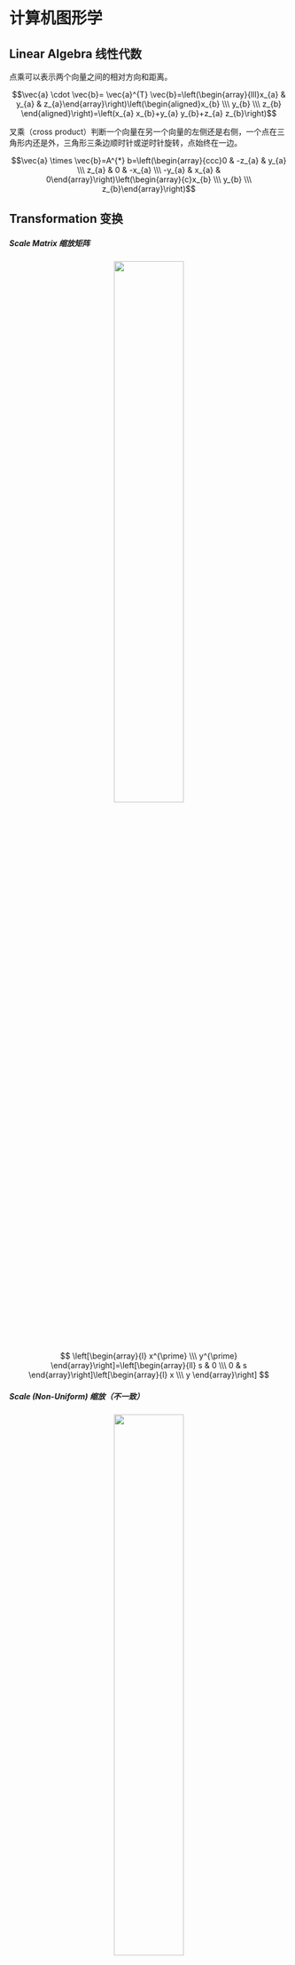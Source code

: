 # 计算机图形学

## Linear Algebra 线性代数

点乘可以表示两个向量之间的相对方向和距离。

$$\vec{a} \cdot \vec{b}= \vec{a}^{T} \vec{b}=\left(\begin{array}{lll}x_{a} & y_{a} & z_{a}\end{array}\right)\left(\begin{aligned}x_{b} \\\ y_{b} \\\ z_{b} \end{aligned}\right)=\left(x_{a} x_{b}+y_{a} y_{b}+z_{a} z_{b}\right)$$

叉乘（cross product）判断一个向量在另一个向量的左侧还是右侧，一个点在三角形内还是外，三角形三条边顺时针或逆时针旋转，点始终在一边。

$$\vec{a} \times \vec{b}=A^{*} b=\left(\begin{array}{ccc}0 & -z_{a} & y_{a} \\\ z_{a} & 0 & -x_{a} \\\ -y_{a} & x_{a} & 0\end{array}\right)\left(\begin{array}{c}x_{b} \\\ y_{b} \\\ z_{b}\end{array}\right)$$

## Transformation 变换

##### Scale Matrix 缩放矩阵

<div align=center>
<img width="50%" src="game\computer_graphics\image\缩放.png"/>
<!-- <div style="text-align: justify; display: inline-block; color: #5b5b5b; padding: 2px;"> 铁电隧道结。</div> -->
</div>

$$ \left[\begin{array}{l} x^{\prime} \\\ y^{\prime} \end{array}\right]=\left[\begin{array}{ll} s & 0 \\\ 0 & s \end{array}\right]\left[\begin{array}{l} x \\\ y \end{array}\right] $$

##### Scale (Non-Uniform) 缩放（不一致）

<div align=center>
<img width="50%" src="game\computer_graphics\image\缩放2.png"/>
<!-- <div style="text-align: justify; display: inline-block; color: #5b5b5b; padding: 2px;"> 铁电隧道结。</div> -->
</div>

$$ \left[\begin{array}{l} x^{\prime} \\\ y^{\prime} \end{array}\right]=\left[\begin{array}{ll} s_x & 0 \\\ 0 & s_y \end{array}\right]\left[\begin{array}{l} x \\\ y \end{array}\right] $$

##### Reflection Matrix 镜像矩阵

<div align=center>
<img width="50%" src="game\computer_graphics\image\镜像.png"/>
<!-- <div style="text-align: justify; display: inline-block; color: #5b5b5b; padding: 2px;"> 铁电隧道结。</div> -->
</div>

$$ \left[\begin{array}{l} x^{\prime} \\\ y^{\prime} \end{array}\right]=\left[\begin{array}{ll} -1 & 0 \\\ 0 & 1 \end{array}\right]\left[\begin{array}{l} x \\\ y \end{array}\right] $$

##### Shear Matrix 切变矩阵

<div align=center>
<img width="50%" src="game\computer_graphics\image\切变.png"/>
<!-- <div style="text-align: justify; display: inline-block; color: #5b5b5b; padding: 2px;"> 铁电隧道结。</div> -->
</div>

$$ \left[\begin{array}{l} x^{\prime} \\\ y^{\prime} \end{array}\right]=\left[\begin{array}{ll} 1 & a \\\ 0 & 1 \end{array}\right]\left[\begin{array}{l} x \\\ y \end{array}\right] $$

##### Rotate Matrix 旋转矩阵

找特殊点，如 (1, 0) 或 (0, 1) 直接代入求解。

<div align=center>
<img width="50%" src="game\computer_graphics\image\旋转.png"/>
<!-- <div style="text-align: justify; display: inline-block; color: #5b5b5b; padding: 2px;"> 铁电隧道结。</div> -->
</div>

$$ \mathbf{R}_{\theta}=\left[\begin{array}{cc} \cos \theta & -\sin \theta \\\ \sin \theta & \cos \theta \end{array}\right] $$

##### Translation 平移

<div align=center>
<img width="50%" src="game\computer_graphics\image\平移.png"/>
<!-- <div style="text-align: justify; display: inline-block; color: #5b5b5b; padding: 2px;"> 铁电隧道结。</div> -->
</div>

$$\left[\begin{array}{l} x^{\prime} \\\ y^{\prime} \end{array}\right]=\left[\begin{array}{ll} a & b \\\ c & d \end{array}\right]\left[\begin{array}{l} x \\\ y \end{array}\right]+\left[\begin{array}{l} t_{x} \\\ t_{y} \end{array}\right]$$

### Homogenous Coordinates 齐次坐标系

增加第三个坐标（w-坐标）
- 2D point = (x, y, 1)<sup>T</sup>
- 2D vector = (x, y, 0)<sup>T</sup> 向量具有平移不变性，所以 w=0，这样经过平移变换后不变。

如果结果的 w 坐标是 1 或 0：
- vector + vector = vector
- point - point = vector
- point + vector = point 
- point + point = 中点（w=2）

在齐次坐标系中，(x, y, w) 是 2D 点 (x/w, y/w, 1), w≠0。

$$ \left(\begin{array}{c} x^{\prime} \\\ y^{\prime} \\\ w^{\prime} \end{array}\right)=\left(\begin{array}{ccc} 1 & 0 & t_{x} \\\ 0 & 1 & t_{y} \\\ 0 & 0 & 1 \end{array}\right) \cdot\left(\begin{array}{l} x \\\ y \\\ 1 \end{array} \right)=\left(\begin{array}{c} x+t_{x} \\\ y+t_{y} \\\ 1 \end{array}\right) $$

##### Scale

$$ \mathbf{S}\left(s_{x}, s_{y}\right)=\left(\begin{array}{ccc} s_{x} & 0 & 0 \\\ 0 & s_{y} & 0 \\\ 0 & 0 & 1 \end{array}\right) $$

##### Rotation

$$ \mathbf{R}(\alpha)=\left(\begin{array}{ccc} \cos \alpha & -\sin \alpha & 0 \\\ \sin \alpha & \cos \alpha & 0 \\\ 0 & 0 & 1 \end{array}\right) $$

##### Translation

$$ \mathbf{T}\left(t_{x}, t_{y}\right)=\left(\begin{array}{ccc} 1 & 0 & t_{x} \\\ 0 & 1 & t_{y} \\\ 0 & 0 & 1 \end{array}\right) $$

##### Inverse Transform 逆变换

<div align=center>
<img width="40%" src="game\computer_graphics\image\逆变换.png"/>
<!-- <div style="text-align: justify; display: inline-block; color: #5b5b5b; padding: 2px;"> 铁电隧道结。</div> -->
</div>

##### Composing Transform 组合变换

矩阵不满足交换律，所以变换的顺序很重要。

##### Decomposing Complex Transforms 分解复杂变换

<div align=center>
<img width="50%" src="game\computer_graphics\image\分解复杂变换.png"/>
<!-- <div style="text-align: justify; display: inline-block; color: #5b5b5b; padding: 2px;"> 铁电隧道结。</div> -->
</div>

## 3D Transformations 3D变换

正交矩阵—矩阵的逆和转置相同。

先进行线性变换再平移。

$$ \left(\begin{array}{l} x^{\prime} \\ y^{\prime} \\ z^{\prime} \\ 1 \end{array}\right)=\left(\begin{array}{lllc} a & b & c & t_{x} \\\ d & e & f & t_{y} \\\ g & h & i & t_{z} \\\ 0 & 0 & 0 & 1 \end{array}\right) \cdot\left(\begin{array}{l} x \\\ y \\\ z \\\ 1 \end{array}\right) $$

##### Scale 缩放

$$ \mathbf{S}\left(s_{x}, s_{y}, s_{z}\right)=\left(\begin{array}{cccc} s_{x} & 0 & 0 & 0 \\\ 0 & s_{y} & 0 & 0 \\\ 0 & 0 & s_{z} & 0 \\\ 0 & 0 & 0 & 1 \end{array}\right) $$

##### Translation 平移

$$ \mathbf{T}\left(t_{x}, t_{y}, t_{z}\right)=\left(\begin{array}{cccc} 1 & 0 & 0 & t_{x} \\\ 0 & 1 & 0 & t_{y} \\\ 0 & 0 & 1 & t_{z} \\\ 0 & 0 & 0 & 1 \end{array}\right) $$

##### Rotation around x-, y-, or z-axis

<div align=center>
<img width="30%" src="game\computer_graphics\image\3D旋转.png"/>
<!-- <div style="text-align: justify; display: inline-block; color: #5b5b5b; padding: 2px;"> 铁电隧道结。</div> -->
</div>

$$ \mathbf{R}_{x}(\alpha)=\left(\begin{array}{cccc} 1 & 0 & 0 & 0 \\\ 0 & \cos \alpha & -\sin \alpha & 0 \\\ 0 & \sin \alpha & \cos \alpha & 0 \\\ 0 & 0 & 0 & 1 \end{array}\right) $$
$$ \mathbf{R}_{x}(\alpha)=\left(\begin{array}{cccc} \cos \alpha & 0 & \sin \alpha & 0 \\\ 0 & 1 & 0 & 0 \\\ -\sin \alpha & 0 & \cos \alpha & 0 \\\ 0 & 0 & 0 & 1 \end{array}\right) $$
$$ \mathbf{R}_{x}(\alpha)=\left(\begin{array}{cccc} \cos \alpha & -\sin \alpha & 0 & 0 \\\ \sin \alpha & \cos \alpha & 0 & 0 \\\ 0 & 0 & 1 & 0 \\\ 0 & 0 & 0 & 1 \end{array}\right) $$

### 3D Rotation 三维旋转

##### 将任意 3D 旋转分解为三种旋转的组合

$$\mathbf{R}_{x y z}(\alpha, \beta, \gamma)=\mathbf{R}_{x}(\alpha) \mathbf{R}_{y}(\beta) \mathbf{R}_{z}(\gamma)$$

- $\alpha.\ \beta,\ \gamma$ 被称为**欧拉角**（Euler angles）。
- 经常用作飞行模拟：roll，pitch，yaw。

<div align=center>
<img width="40%" src="game\computer_graphics\image\3D旋转2.png"/>
<!-- <div style="text-align: justify; display: inline-block; color: #5b5b5b; padding: 2px;"> 铁电隧道结。</div> -->
</div>

##### Rodrigue's Rotation Formula

绕着轴 $\mathbf{n}$ 旋转角度 $\alpha$：

$$ \mathbf{R}(\mathbf{n}, \alpha)=\cos (\alpha) \mathbf{I}+(1-\cos (\alpha)) \mathbf{n n}^{T}+\sin (\alpha)\left(\begin{array}{ccc} 0 & -n_{z} & n_{y} \\\ n_{z} & 0 & -n_{x} \\\ -n_{y} & n_{x} & 0 \end{array}\right) $$

##### Quaternion 四元数

## Viewing transformation 视图变换

三维到二维图片的变换。

### View/Camera transformation 视图/相机变换

model transformation（**模型变换**，摆造型）+ view transformation（**视图变换**，以一个合适的角度放置相机）+ projection transformation（**投影变换**）

##### 定义一个相机

- Position $\vec{e}$（相机的位置）
- Look-at/gaze direction $\hat{g}$ （相机的朝向）
- Up direction $\hat{t}$ （相机可以旋转，这里定义为朝上的向量，假定垂直于 look-at 方向）

如果相机和所有物体一起旋转，那么拍出来的图片是一样的。所以默认定义如下：
- The origin, up at Y, look at -Z。
- 视图变换操作的是相机，所有其它物体绕着相机旋转。

<div align=center>
<img width="70%" src="game\computer_graphics\image\视图变换.png"/>
<!-- <div style="text-align: justify; display: inline-block; color: #5b5b5b; padding: 2px;"> 铁电隧道结。</div> -->
</div>

##### 变换相机

- Translate $\vec{e}$ to origin
- Rotate $\hat{g}$ to -Z 
- Rotate $\hat{t}$ to Y 
- Rotate $\hat{g} \times \hat{t}$ to X

<div align=center>
<img width="40%" src="game\computer_graphics\image\视图变换2.png"/>
<!-- <div style="text-align: justify; display: inline-block; color: #5b5b5b; padding: 2px;"> 铁电隧道结。</div> -->
</div>

变换矩阵用 $M_{view}$ 表示，则 $M_{view}=R_{view}T_{view}$。

- Translate $\vec{e}$ to origin

$$ T_{\text {view }}=\left[\begin{array}{cccc} 1 & 0 & 0 & -x_{e} \\\ 0 & 1 & 0 & -y_{e} \\\ 0 & 0 & 1 & -z_{e} \\\ 0 & 0 & 0 & 1 \end{array}\right] $$

- Rotate $\hat{g}$ to -Z，$\hat{t}$ to Y，$\hat{g} \times \hat{t}$ to X，$R_{view}$ 不好写，所以考虑其逆变换，，即 X to $\hat{g} \times \hat{t}$，Y to $\hat{t}$，-Z to $\hat{g}$，然后再进行转置（正交矩阵的逆矩阵和它的转置矩阵相同）：

$$R_{\text {view }}^{-1}=\left[\begin{array}{cccc} x_{\hat{g} \times \hat{t}} & x_{t} & x_{-g} & 0 \\\ y_{\hat{g} \times \hat{t}} & y_{t} & y_{-g} & 0 \\\ z_{\hat{g} \times \hat{t}} & z_{t} & z_{-g} & 0 \\\ 0 & 0 & 0 & 1 \end{array}\right] \rightarrow R_{\text {view }}=\left[\begin{array}{cccc} x_{\hat{g} \times \hat{t}} & y_{\hat{g} \times \hat{t}} & z_{\hat{g} \times \hat{t}} & 0 \\\ x_{t} & y_{t} & z_{t} & 0 \\\ x_{-g} & y_{-g} & z_{-g} & 0 \\\ 0 & 0 & 0 & 1 \end{array}\right] $$

### Projection transformation 投影变换

计算机图像中的投影：
- 3D to 2D
- Orthographic projection（正交投影）
- Perspective projection（透视投影，近大远小）

<div align=center>
<img width="60%" src="game\computer_graphics\image\投影变换.png"/>
<!-- <div style="text-align: justify; display: inline-block; color: #5b5b5b; padding: 2px;"> 铁电隧道结。</div> -->
</div>

##### 正交投影 vs 透视投影

<div align=center>
<img width="60%" src="game\computer_graphics\image\投影变换2.png"/>
<!-- <div style="text-align: justify; display: inline-block; color: #5b5b5b; padding: 2px;"> 铁电隧道结。</div> -->
</div>

##### 正交投影

理解的一种简单方式：
- 相机位于 origin，looking at -Z，up at Y
- 扔掉 Z 坐标
- 将得到的矩形平移和缩放到 [-1, 1] × [-1, 1] 范围

<div align=center>
<img width="60%" src="game\computer_graphics\image\正交投影.png"/>
<!-- <div style="text-align: justify; display: inline-block; color: #5b5b5b; padding: 2px;"> 铁电隧道结。</div> -->
</div>

- 更一般的，我们想要将立方的 [l, r] × [b, t] × [f, n] （far 小于 near）映射到 canonical（正则、规范、标准）立方体 [-1, 1]<sup>3</sup>

<div align=center>
<img width="60%" src="game\computer_graphics\image\正交投影2.png"/>
<!-- <div style="text-align: justify; display: inline-block; color: #5b5b5b; padding: 2px;"> 铁电隧道结。</div> -->
</div>

变换矩阵：先**平移**中心到原点，再**缩放**（length/width/height to 2，因为是[-1, 1]）

$$ M_{\text {ortho }}=\left[\begin{array}{cccc} \frac{2}{r-l} & 0 & 0 & 0 \\\ 0 & \frac{2}{t-b} & 0 & 0 \\\ 0 & 0 & \frac{2}{n-f} & 0 \\\ 0 & 0 & 0 & 1 \end{array}\right]\left[\begin{array}{cccc} 1 & 0 & 0 & -\frac{r+l}{2} \\\ 0 & 1 & 0 & -\frac{t+b}{2} \\\ 0 & 0 & 1 & -\frac{n+f}{2} \\\ 0 & 0 & 0 & 1 \end{array}\right] $$

##### 透视投影

<div align=center>
<img width="40%" src="game\computer_graphics\image\透视投影.png"/>
<!-- <div style="text-align: justify; display: inline-block; color: #5b5b5b; padding: 2px;"> 铁电隧道结。</div> -->
</div>

怎么做透视投影 $M_{\text {persp }}=M_{\text {ortho }} M_{\text {persp } \rightarrow \text { orths }}$：
- 先把 frustum 挤成长方体，近、远平面的 n，f，中心不变；
- 再进行正交投影。

<div align=center>
<img width="60%" src="game\computer_graphics\image\透视投影2.png"/>
<!-- <div style="text-align: justify; display: inline-block; color: #5b5b5b; padding: 2px;"> 铁电隧道结。</div> -->
</div>

相似三角形：

<div align=center>
<img width="60%" src="game\computer_graphics\image\透视投影3.png"/>
<!-- <div style="text-align: justify; display: inline-block; color: #5b5b5b; padding: 2px;"> 铁电隧道结。</div> -->
</div>

找到变换后的点 (x', y', z') 和原来的点 (x, y, z) 之间的关系:
$$y^{\prime}=\frac{n}{z},\  y \quad x^{\prime}=\frac{n}{z} x$$

在齐次坐标中，都乘以一个 z，点不变，

$$\left(\begin{array}{c} x \\\ y \\\ z \\\ 1 \end{array}\right) \Rightarrow\left(\begin{array}{c} n x / z \\\ n y / z \\\ \text { unknown } \\\ 1 \end{array}\right) ==\left(\begin{array}{c} n x \\\ n y \\\ \text { still unknown } \\\ z \end{array}\right) $$

$$ M_{\text {persp } \rightarrow \text { ortho }}^{(4 \times 4)}\left(\begin{array}{l} x \\\ y \\\ z \\\ 1 \end{array}\right)=\left(\begin{array}{c} n x \\\ n y \\\ \text { unknown } \\\ z \end{array}\right) $$

$$ M_{\text {persp } \rightarrow \text { ortho }}=\left(\begin{array}{cccc} n & 0 & 0 & 0 \\\ 0 & n & 0 & 0 \\\ ? & ? & ? & ? \\\ 0 & 0 & 1 & 0 \end{array}\right) $$

怎么得到第三行？
- 近平面上的所有点不变

$$ M_{\text {persp } \rightarrow \text { ortho }}^{(4 \times 4)}\left(\begin{array}{l} x \\\ y \\\ z \\\ 1 \end{array}\right)=\left(\begin{array}{c} n x \\\ n y \\\ \text { unknown } \\\ z \end{array}\right) \rightarrow \left(\begin{array}{l} x \\\ y \\\ n \\\ 1 \end{array}\right) \Rightarrow\left(\begin{array}{l} x \\\ y \\\ n \\\ 1 \end{array}\right)==\left(\begin{array}{l} n x \\\ n y \\\ n^{2} \\\ n \end{array}\right) $$

所以第三行必须是 (0, 0, A, B) 的形式。

$$ \left(\begin{array}{llll} 0 & 0 & A & B \end{array}\right)\left(\begin{array}{l} x \\\ y \\\ n \\\ 1 \end{array}\right)=n^{2} \rightarrow A n+B=n^{2}$$

- 远平面上所有点的 z' 不变

$$ \left(\begin{array}{c} 0 \\\ 0 \\\ f \\\ 1 \end{array}\right) \Rightarrow\left(\begin{array}{l} 0 \\\ 0 \\\ f \\\ 1 \end{array}\right)==\left(\begin{array}{c} 0 \\\ 0 \\\ f^{2} \\\ f\end{array}\right) \rightarrow A f+B=f^{2} $$

解出 A 和 B：

$$\begin{array}{ll} A n+B=n^{2} \\\ A f+B=f^{2} \end{array} \rightarrow \begin{array}{ll} A=n+f  \\\ B=-n f \end{array} $$

最终得到：

$$ M_{\text {persp } \rightarrow \text { ortho }}=\left(\begin{array}{cccc} n & 0 & 0 & 0 \\\ 0 & n & 0 & 0 \\\ 0 & 0 & n+f & -n f \\\ 0 & 0 & 1 & 0 \end{array}\right) $$

## Rasterization (Triangles) 光栅化（三角形）

垂直 field-of-view (fovY)（可视角度）和 aspect ratio（宽高比）。

<div align=center>
<img width="60%" src="game\computer_graphics\image\光栅化.png"/>
<!-- <div style="text-align: justify; display: inline-block; color: #5b5b5b; padding: 2px;"> 铁电隧道结。</div> -->
</div>

如何将 fovY 和宽高比转换为 l, r, b, t？

<div align=center>
<img width="60%" src="game\computer_graphics\image\光栅化2.png"/>
<!-- <div style="text-align: justify; display: inline-block; color: #5b5b5b; padding: 2px;"> 铁电隧道结。</div> -->
</div>
